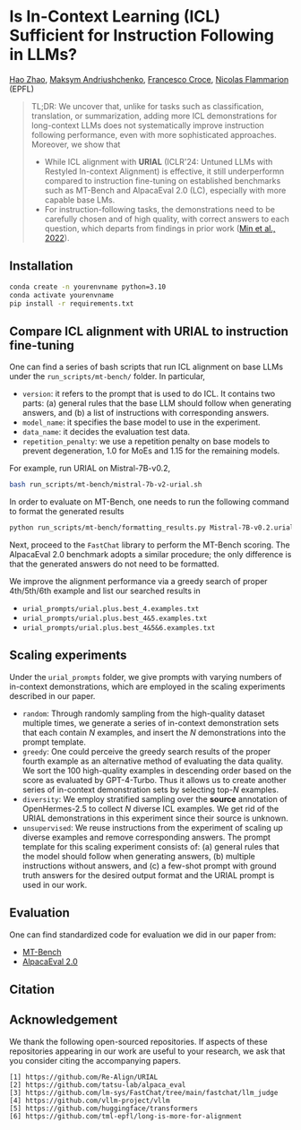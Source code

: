 # Is In-Context Learning (ICL) Sufficient for Instruction Following in LLMs?

<a href="https://marcelluszhao.github.io/">Hao Zhao</a>, <a href="https://www.andriushchenko.me/">Maksym Andriushchenko</a>, <a href="https://scholar.google.com/citations?user=laq9cq0AAAAJ&hl=zh-CN">Francesco Croce</a>, <a href="https://people.epfl.ch/nicolas.flammarion">Nicolas Flammarion</a> (EPFL)

> TL;DR: We uncover that, unlike for tasks such as classification, translation, or summarization, adding more ICL demonstrations for long-context LLMs does not systematically improve instruction following performance, even with more sophisticated approaches. Moreover, we show that
> - While ICL alignment with **URIAL** (ICLR'24: Untuned LLMs with Restyled In-context Alignment) is effective, it still underperformn compared to instruction fine-tuning on established benchmarks such as MT-Bench and AlpacaEval 2.0 (LC), especially with more capable base LMs.
> - For instruction-following tasks, the demonstrations need to be carefully chosen and of high quality, with correct answers to each question, which departs from findings in prior work (<a href="https://arxiv.org/abs/2202.12837">Min et al., 2022</a>).

## Installation

```bash
conda create -n yourenvname python=3.10
conda activate yourenvname
pip install -r requirements.txt
```

## Compare ICL alignment with URIAL to instruction fine-tuning

One can find a series of bash scripts that run ICL alignment on base LLMs under the `run_scripts/mt-bench/` folder. In particular,

- `version`: it refers to the prompt that is used to do ICL. It contains two parts: (a) general rules that the base LLM should follow when generating answers, and (b) a list of instructions with corresponding answers.
- `model_name`: it specifies the base model to use in the experiment.
- `data_name`: it decides the evaluation test data.
- `repetition_penalty`: we use a repetition penalty on base models to prevent degeneration, 1.0 for MoEs and 1.15 for the remaining models.

For example, run URIAL on Mistral-7B-v0.2,
```bash  
bash run_scripts/mt-bench/mistral-7b-v2-urial.sh
```

In order to evaluate on MT-Bench, one needs to run the following command to format the generated results
```bash
python run_scripts/mt-bench/formatting_results.py Mistral-7B-v0.2.urial-vllm
```

Next, proceed to the `FastChat` library to perform the MT-Bench scoring. The AlpacaEval 2.0 benchmark adopts a similar procedure; the only difference is that the generated answers do not need to be formatted.

We improve the alignment performance via a greedy search of proper 4th/5th/6th example and list our searched results in
- `urial_prompts/urial.plus.best_4.examples.txt`
- `urial_prompts/urial.plus.best_4&5.examples.txt`
- `urial_prompts/urial.plus.best_4&5&6.examples.txt`

## Scaling experiments

Under the `urial_prompts` folder, we give prompts with varying numbers of in-context demonstrations, which are employed in the scaling experiments described in our paper.

- `random`: Through randomly sampling from the high-quality dataset multiple times, we generate a series of in-context demonstration sets that each contain $N$ examples, and insert the $N$ demonstrations into the prompt template.
- `greedy`: One could perceive the greedy search results of the proper fourth example as an alternative method of evaluating the data quality. We sort the 100 high-quality examples in descending order based on the score as evaluated by GPT-4-Turbo. Thus it allows us to create another series of in-context demonstration sets by selecting top-$N$ examples.
- `diversity`: We employ stratified sampling over the **source** annotation of OpenHermes-2.5 to collect $N$ diverse ICL examples. We get rid of the URIAL demonstrations in this experiment since their source is unknown.
- `unsupervised`: We reuse instructions from the experiment of scaling up diverse examples and remove corresponding answers. The prompt template for this scaling experiment consists of: (a) general rules that the model should follow when generating answers, (b) multiple instructions without answers, and (c) a few-shot prompt with ground truth answers for the desired output format and the URIAL prompt is used in our work.

## Evaluation 

One can find standardized code for evaluation we did in our paper from:
- <a href="https://github.com/lm-sys/FastChat/tree/main/fastchat/llm_judge">MT-Bench</a>
- <a href="https://github.com/tatsu-lab/alpaca_eval">AlpacaEval 2.0</a>

## Citation 


## Acknowledgement

We thank the following open-sourced repositories. If aspects of these repositories appearing in our work are useful to your research, we ask that you consider citing the accompanying papers.

    [1] https://github.com/Re-Align/URIAL
    [2] https://github.com/tatsu-lab/alpaca_eval
    [3] https://github.com/lm-sys/FastChat/tree/main/fastchat/llm_judge
    [4] https://github.com/vllm-project/vllm
    [5] https://github.com/huggingface/transformers
    [6] https://github.com/tml-epfl/long-is-more-for-alignment
